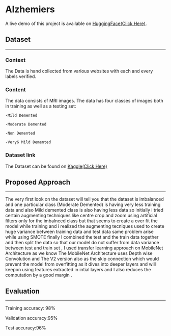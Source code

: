 # Alzhemiers
A live demo of this project is available on [HuggingFace(Click Here)](https://huggingface.co/spaces/Pranay009/Alzheimers/tree/main).

## Dataset
---
### Context ###
The Data is hand collected from various websites with each and every labels verified.

### Content ###
The data consists of MRI images. The data has four classes of images both in training as well as a testing set:

    -Mild Demented

    -Moderate Demented

    -Non Demented

    -Very6 Mild Demented

### Dataset link ###
The Dataset can be found on [Kaggle(Click Here)](https://www.kaggle.com/datasets/tourist55/alzheimers-dataset-4-class-of-images)


## Proposed Approach 
---

The very first look on the dataset will tell you that the dataset is imbalanced and one particular class (Moderate Demented) is having very less training data and also Mild demented class is also having less data so initially i tried certain augmenting techniques like centre crop and zoom using artificial filters only for the imbalnced class but that seems to create a over fit the model while training and i realized the augmenting tecniques used to create huge variance between training data and test data same problem arise while using SMOTE finally I combined the test and the train data together and then split the data so that our model do not suffer from data variance between test and train set , I used transfer learning approach on MobileNet Architecture as we know The MobileNet Architecture uses Depth wise Convolution and The V2 version also as the skip connection which would prevent the model from overfitting as it dives into deeper layers and will keepon using features extracted in intial layers and I also reduces the computation by a good margin .

## Evaluation
---
Training accuracy: 98%

Validation accuracy:95%

Test accuracy:96%



